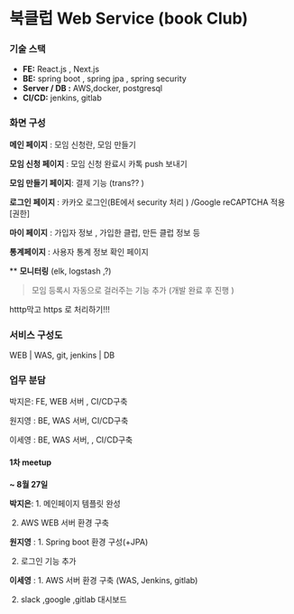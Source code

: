 # 북클럽 Web Service (book Club)
### 기술 스택 

- **FE:**  React.js , Next.js 
- **BE:** spring boot , spring jpa , spring  security 
- **Server / DB :**  AWS,docker, postgresql
- **CI/CD:**  jenkins, gitlab

### 화면 구성 

**메인 페이지** : 모임 신청란, 모임 만들기 

**모임 신청 페이지** : 모임 신청 완료시 카톡 push 보내기 

**모임 만들기 페이지**: 결제 기능 (trans?? )

**로그인 페이지** : 카카오 로그인(BE에서 security 처리 ) /Google reCAPTCHA 적용 [권한] 

**마이 페이지** : 가입자 정보 , 가입한 클럽, 만든 클럽 정보 등 

**통계페이지** : 사용자 통계 정보 확인 페이지 

** **모니터링** (elk, logstash ,?)

> 모임 등록시 자동으로 걸러주는 기능 추가 (개발 완료 후 진행 )

htttp막고 https 로 처리하기!!!



### 서비스 구성도 

WEB  |   WAS, git, jenkins   |   DB



### 업무 분담 

박지은: FE, WEB 서버 , CI/CD구축 

원지영 : BE, WAS 서버,  CI/CD구축 

이세영 : BE, WAS 서버, , CI/CD구축 



#### 1차 meetup 

**~ 8월 27일**

**박지은**: 1. 메인페이지 템플릿 완성

​			  2. AWS WEB 서버 환경 구축 

**원지영** : 1. Spring boot 환경 구성(+JPA)  

​			   2. 로그인 기능 추가

**이세영** : 1. AWS 서버 환경 구축 (WAS, Jenkins, gitlab) 

​			   2. slack ,google ,gitlab 대시보드 

